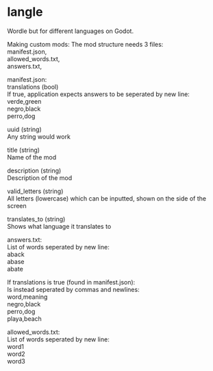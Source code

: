 # langle
Wordle but for different languages on Godot.

Making custom mods:
The mod structure needs 3 files:\
  manifest.json,\
  allowed_words.txt,\
  answers.txt,

manifest.json:\
  translations (bool)\
    If true, application expects answers to be seperated by new line:\
      verde,green\
      negro,black\
      perro,dog

  uuid (string)\
    Any string would work

  title (string)\
    Name of the mod

  description (string)\
    Description of the mod

  valid_letters (string)\
    All letters (lowercase) which can be inputted, shown on the side of the screen

  translates_to (string)\
    Shows what language it translates to

answers.txt:\
  List of words seperated by new line:\
    aback \
    abase \
    abate 

  If translations is true (found in manifest.json): \
    Is instead seperated by commas and newlines: \
        word,meaning \
        negro,black \
        perro,dog \
        playa,beach

allowed_words.txt: \
  List of words seperated by new line: \
    word1 \
    word2 \
    word3
